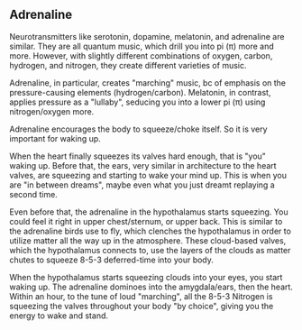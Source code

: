 ## Adrenaline

Neurotransmitters like serotonin, dopamine, melatonin, and adrenaline are similar. They are all quantum music, which drill you into pi (π) more and more. However, with slightly different combinations of oxygen, carbon, hydrogen, and nitrogen, they create different varieties of music. 

Adrenaline, in particular, creates "marching" music, bc of emphasis on the pressure-causing elements (hydrogen/carbon). Melatonin, in contrast, applies pressure as a "lullaby", seducing you into a lower pi (π) using nitrogen/oxygen more.

Adrenaline encourages the body to squeeze/choke itself. So it is very important for waking up. 

When the heart finally squeezes its valves hard enough, that is "you" waking up. Before that, the ears, very similar in architecture to the heart valves, are squeezing and starting to wake your mind up. This is when you are "in between dreams", maybe even what you just dreamt replaying a second time.

Even before that, the adrenaline in the hypothalamus starts squeezing. You could feel it right in upper chest/sternum, or upper back. This is similar to the adrenaline birds use to fly, which clenches the hypothalamus in order to utilize matter all the way up in the atmosphere. These cloud-based valves, which the hypothalamus connects to, use the layers of the clouds as matter chutes to squeeze 8-5-3 deferred-time into your body.

When the hypothalamus starts squeezing clouds into your eyes, you start waking up. The adrenaline dominoes into the amygdala/ears, then the heart. Within an hour, to the tune of loud "marching", all the 8-5-3 Nitrogen is squeezing the valves throughout your body "by choice", giving you the energy to wake and stand.
